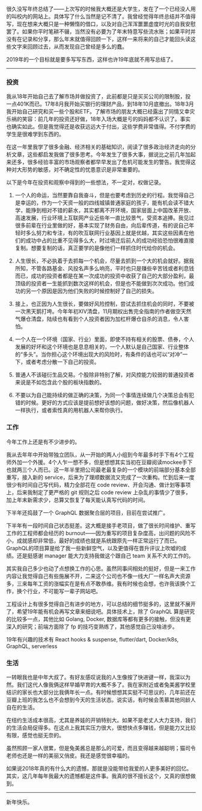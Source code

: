 
很久没写年终总结了——上次写的时候我大概还是大学生，发在了一个已经没人用的叫校内的网站上。具体写了什么当然是记不清了。我曾经觉得年终总结并不值得写，现在想来大概只是一种懒惰的借口，以及对自己浑浑噩噩虚度时光的自我安慰罢了。如果你平时笔耕不辍，当然没有必要为了年末特意写些流水账；如果平时并没有在记录和分享，那么年末就值得回顾一下，这样一来将来的自己才能回头读这些文字来回顾过去，从而发现自己曾经是多么的蠢。

2019年的一个目标就是要多写写东西，这样也许19年底就不用写总结了。

---

### 投资

我从18年开始自己去了解市场并做投资了，此前都是只是买买公司的限制股，投一点401K而已。17年8月我开始买银行的理财产品，到18年10月底撤出。18年3月我开始自己研究和买一些个股和ETF。了解市场的朋友大概已经露出了同情又幸灾乐祸的笑容：前几年的投资还好做，18年入场大概是亏的妈妈都不认识了。事实也确实如此。但是我觉得还是收获远远大于付出，这些学费非常值得。不付学费的学生是很难学到东西的。

在这一年里我学了很多金融、经济相关的基础知识，阅读了很多政治经济走向的分析文章，这些都启发我做了很多思考。今年发生了很多大事，据说比之前几年加起来还多，很多经验丰富的市场观察者都早早发出了危机可能发生的警告。我觉得这种对大形势的敏感，对不确定性的忧患意识是非常重要的。

以下是今年在投资和观察中得到的一些想法，不一定对，权做记录。

1. 一个人的命运，当然要靠自我奋斗，但是也要考虑到历史的行程。我觉得自己是幸运的，作为一个天资一般的四线城镇普通家庭的孩子，能有机会读不错大学，能挣到相对不错的薪水，其实都离不开环境，国家层面上中国改革开放、高速发展，行业环境上互联网产业近些年一直比较景气，受资本追捧。我见过很多前辈在行业里做的好，基本实现了财务自由，向后辈传道，有的说自己年轻时多么努力和专注，有的吹互联网行业基因上就是优越，其实这些因素在他们的成功中占的比重不见得多么大，时过境迁后前人的成功经验恐怕很难直接复制。想要复制的话，真正要学的是像他们一样抓住时代给你的机会。

2. 人生很长，不必执着于去抓每一个机会，尽量去抓到一个大的机会就好。据我所知，不管各路基金、风投名声多么响亮，平时也只是赚些辛苦钱或者利息钱而已，成功的投资者都是在某一次成功的投资中收获了自己的大部分盈利，最顶级的投资者一生能抓到数次这样的机会，但是也不能做到次次成功。他们成功的另一个原因是因为他们失败的时候控制好了自己的损失。

3. 接上，也正因为人生很长，要做好风险控制，尝试去抓住机会的同时，不要被一次黑天鹅打垮。今年年初XIV清盘，11月期权出售完全指南的作者做空天然气爆仓清盘，陆续也有看到个人投资者因为加杠杆爆仓自杀的消息，令人害怕。

4. 一个人在一个环境（国家、行业）里面，即使不持有相关的股票、债券，个人发展的好坏和这个环境也是息息相关的，一个人默认是自己国家、行业整体的“多头”。当你担心这个环境出现大的风险时，有条件的话也可以“对冲”一下，或者考虑分散一下自己的投资。

5. 普通人不该碰衍生品交易。个股除非特别了解，对风控能力较弱的普通投资者来说是不如包含此个股的板块指数的。

6. 不要以为自己能持续的做正确的决策，为同一个事情连续做几个决策总会有犯错的时候。更好的方式应该是提前想好该想的问题，做好决策，然后像机器人一样执行，或者索性真的用机器人来帮你执行。

### 工作

今年工作上还是有不少进步的。

我从去年年中开始带独立团队，从一开始的两人小组到今年最多时手下有4个工程师外加一个外援。4个人乍一想不多，但是想想其实当初在豆瓣阅读mockee手下也就两三个人而已。这一年半里把公司最老最复杂的一个模块的前端部分基本全部重写，接入新的 service，后来为了理顺数据流又完成了一次重构。忙到后来一度很少有时间自己写代码，精力全部花在 code review、开会沟通、做计划等事项上，后来我制定了更严格的 git 规则之后 code review 上杂乱的事情少了很多，加上年末新需求少，总算又恢复了每天能认真写代码的时间。

下半年还捣鼓了一个 GraphQL 数据聚合层的项目，目前在尝试推广。

下半年有一段时间自己状态挺差。这大概是接手老项目，做了很长时间维护、重写工作的工程师都会经历的 burnout——因为重写的项目复杂度高，出问题的风险不小，成就感却非常低，最好的成绩也就是系统跟原先一样正常运行了而已。GraphQL的项目算是给了我一些新鲜空气，以及更值得在晋升评议上吹嘘的成绩。还是挺感谢 manager 能大力支持我做这个跟自己 team 关系不大的工作的。

其实我自己多少也动了点想换工作的心思。虽然同事间相处的挺好，但是一来工作内容让我觉得自己有些施展不开，二来这个公司也不像一线大厂一样名声大资源多，三来每年工资的涨幅实在是有点不敢恭维。我有时候也会想，也许我该换个工作，换个行业，不可能写一辈子网站吧。

工程设计上有很多觉得自己有进步的地方，可以总结的细节挺多的，这里就不展开了，希望19年能有机会再写文章来细说吧。具体技术上，除了 GraphQL 算是研究的比较多一点，其他比如 Golang, Docker, 数据库等都有更多的接触，但没有更深入的研究；前端方面除了 fp 的技巧变熟练了，其他感觉自己没啥进步。

19年有兴趣的技术有 React hooks & suspense, flutter/dart, Docker/k8s, GraphQL, serverless

### 生活

一转眼我也是中年大叔了。有好友感叹说我的人生像按了快进键一样，我深以为然。我们这代人像我俩这样早婚早育的大概不多了。我在家附近或者兔美酱学校里结识的家长也大部分比我俩年长一点。有时候想想其实挺不可思议的，几年前还在豆瓣上班的我怎么也不会想到今天的生活状态。说实话，有时候会羡慕其他同龄人自在的生活。

在纽约生活成本很高，尤其是养娃的开销特别大。如果不是老丈人大力支持，我们的生活会局促得多。在这点上我其实压力很大，很想快点多赚钱，但是能力又比较有限，感觉也挺无奈的。

虽然照顾一家人很累，但是兔美酱总是那么的可爱，而且变得越来越聪明；猫司令老师也还是一样的美丽又俏皮。我还是感觉很幸福的。

如果说2018年真的有什么大的遗憾，那就是没能带给我爱的人更多美好的回忆。其实，这几年每年我最大的遗憾都是这件事。我真的很不擅长这个，又真的很想做到。

-----

新年快乐。
